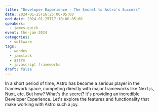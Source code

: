 ```yaml
---
title: "Developer Experience - The Secret to Astro's Success"
date: 2024-01-25T16:25:00-05:00
end_date: 2024-01-25T17:10:00-05:00
speakers:
  - james-quick
event: the-jam-2024
categories:
  - software
tags:
  - webdev
  - jamstack
  - astro
  - javascript frameworks
draft: false
---
```


In a short period of time, Astro has become a serious player in the framework space, competing directly with major frameworks like Next.js, Nuxt, etc. But how? What's the secret? It's providing an incredible Developer Experience. Let's explore the features and functionality that make working with Astro such a joy.